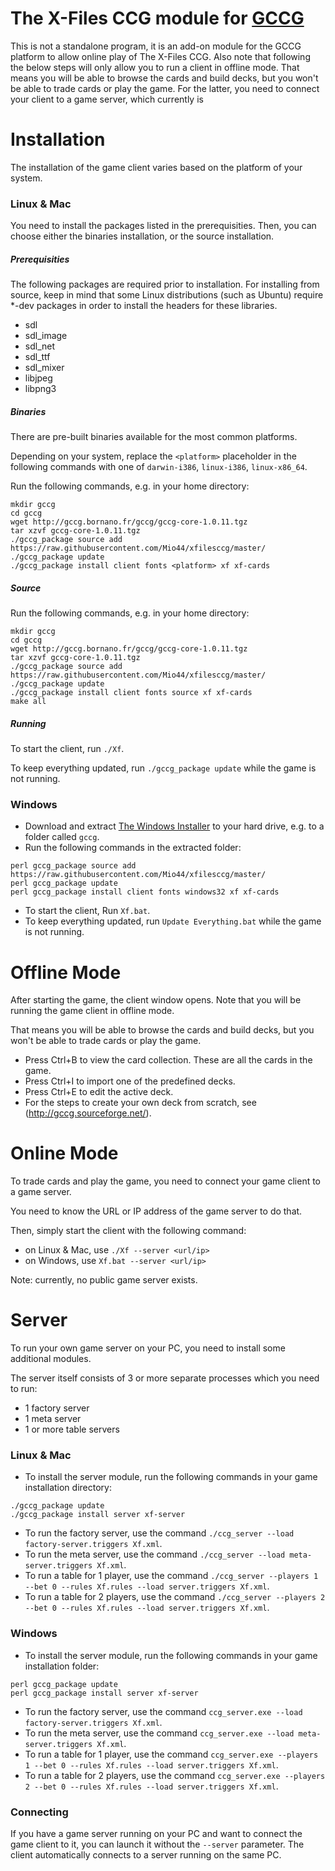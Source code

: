 # The X-Files CCG module for [GCCG](http://gccg.sourceforge.net/)

This is not a standalone program, it is an add-on module for the GCCG platform to allow online play of The X-Files CCG.
Also note that following the below steps will only allow you to run a client in offline mode.
That means you will be able to browse the cards and build decks, but you won't be able to trade cards or play the game.
For the latter, you need to connect your client to a game server, which currently is 

# Installation

The installation of the game client varies based on the platform of your system.

### Linux & Mac

You need to install the packages listed in the prerequisities. 
Then, you can choose either the binaries installation, or the source installation.

##### Prerequisities

The following packages are required prior to installation. 
For installing from source, keep in mind that some Linux distributions (such as Ubuntu) require *-dev packages in order to install the headers for these libraries.

* sdl
* sdl_image
* sdl_net
* sdl_ttf
* sdl_mixer
* libjpeg
* libpng3

##### Binaries

There are pre-built binaries available for the most common platforms.

Depending on your system, replace the `<platform>` placeholder in the following commands with one of `darwin-i386`, `linux-i386`, `linux-x86_64`.

Run the following commands, e.g. in your home directory:
```
mkdir gccg
cd gccg
wget http://gccg.bornano.fr/gccg/gccg-core-1.0.11.tgz
tar xzvf gccg-core-1.0.11.tgz
./gccg_package source add https://raw.githubusercontent.com/Mio44/xfilesccg/master/
./gccg_package update
./gccg_package install client fonts <platform> xf xf-cards
```

##### Source

Run the following commands, e.g. in your home directory:
```
mkdir gccg
cd gccg
wget http://gccg.bornano.fr/gccg/gccg-core-1.0.11.tgz
tar xzvf gccg-core-1.0.11.tgz
./gccg_package source add https://raw.githubusercontent.com/Mio44/xfilesccg/master/
./gccg_package update
./gccg_package install client fonts source xf xf-cards
make all
```

##### Running

To start the client, run `./Xf`.

To keep everything updated, run `./gccg_package update` while the game is not running.

### Windows

* Download and extract [The Windows Installer](http://gccg.sourceforge.net/downloads/gccg_install.zip) to your hard drive, e.g. to a folder called `gccg`.
* Run the following commands in the extracted folder:
```
perl gccg_package source add https://raw.githubusercontent.com/Mio44/xfilesccg/master/
perl gccg_package update
perl gccg_package install client fonts windows32 xf xf-cards
```
* To start the client, Run `Xf.bat`.
* To keep everything updated, run `Update Everything.bat` while the game is not running.

# Offline Mode

After starting the game, the client window opens. Note that you will be running the game client in offline mode.

That means you will be able to browse the cards and build decks, but you won't be able to trade cards or play the game.

* Press Ctrl+B to view the card collection. These are all the cards in the game.
* Press Ctrl+I to import one of the predefined decks.
* Press Ctrl+E to edit the active deck.
* For the steps to create your own deck from scratch, see (http://gccg.sourceforge.net/).

# Online Mode

To trade cards and play the game, you need to connect your game client to a game server.

You need to know the URL or IP address of the game server to do that.

Then, simply start the client with the following command:

* on Linux & Mac, use `./Xf --server <url/ip>`
* on Windows, use `Xf.bat --server <url/ip>`

Note: currently, no public game server exists.

# Server

To run your own game server on your PC, you need to install some additional modules. 

The server itself consists of 3 or more separate processes which you need to run:

* 1 factory server
* 1 meta server
* 1 or more table servers

### Linux & Mac

* To install the server module, run the following commands in your game installation directory:
```
./gccg_package update
./gccg_package install server xf-server
```
* To run the factory server, use the command `./ccg_server --load factory-server.triggers Xf.xml`.
* To run the meta server, use the command `./ccg_server --load meta-server.triggers Xf.xml`.
* To run a table for 1 player, use the command `./ccg_server --players 1 --bet 0 --rules Xf.rules --load server.triggers Xf.xml`.
* To run a table for 2 players, use the command `./ccg_server --players 2 --bet 0 --rules Xf.rules --load server.triggers Xf.xml`.

### Windows

* To install the server module, run the following commands in your game installation folder:
```
perl gccg_package update
perl gccg_package install server xf-server
```
* To run the factory server, use the command `ccg_server.exe --load factory-server.triggers Xf.xml`.
* To run the meta server, use the command `ccg_server.exe --load meta-server.triggers Xf.xml`.
* To run a table for 1 player, use the command `ccg_server.exe --players 1 --bet 0 --rules Xf.rules --load server.triggers Xf.xml`.
* To run a table for 2 players, use the command `ccg_server.exe --players 2 --bet 0 --rules Xf.rules --load server.triggers Xf.xml`.

### Connecting

If you have a game server running on your PC and want to connect the game client to it, you can launch it without the `--server` parameter.
The client automatically connects to a server running on the same PC.